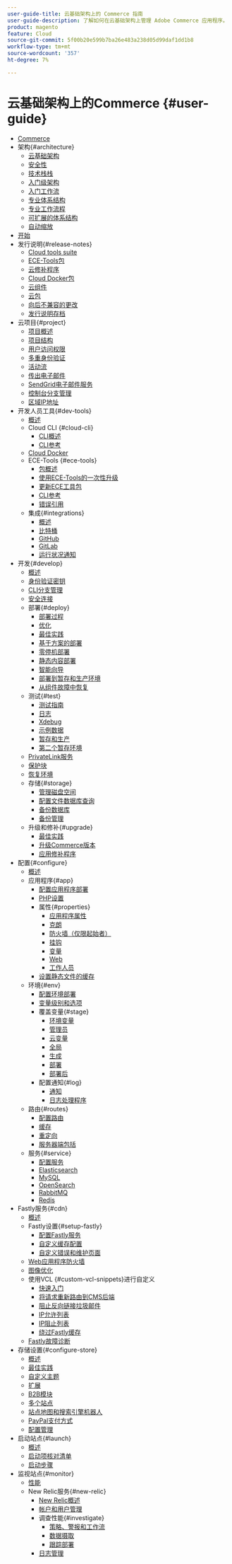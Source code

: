 ```yaml
---
user-guide-title: 云基础架构上的 Commerce 指南
user-guide-description: 了解如何在云基础架构上管理 Adobe Commerce 应用程序。
product: magento
feature: Cloud
source-git-commit: 5f00b20e599b7ba26e483a238d05d99daf1dd1b8
workflow-type: tm+mt
source-wordcount: '357'
ht-degree: 7%

---
```



# 云基础架构上的Commerce {#user-guide}

+ [Commerce](overview.md)
+ 架构{#architecture}
   + [云基础架构](architecture/cloud-architecture.md)
   + [安全性](architecture/security.md)
   + [技术栈栈](architecture/tech-stack.md)
   + [入门级架构](architecture/starter-architecture.md)
   + [入门工作流](architecture/starter-develop-deploy-workflow.md)
   + [专业体系结构](architecture/pro-architecture.md)
   + [专业工作流程](architecture/pro-develop-deploy-workflow.md)
   + [可扩展的体系结构](architecture/scaled-architecture.md)
   + [自动缩放](architecture/autoscaling.md)
+ [开始](https://experienceleague.adobe.com/docs/commerce-cloud-service/start/overview.html)
+ 发行说明{#release-notes}
   + [Cloud tools suite](release-notes/cloud-tools-suite.md)
   + [ECE-Tools包](release-notes/ece-tools-package.md)
   + [云修补程序](release-notes/cloud-patches.md)
   + [Cloud Docker包](release-notes/cloud-docker.md)
   + [云组件](release-notes/cloud-components.md)
   + [云包](release-notes/cloud-packages.md)
   + [向后不兼容的更改](release-notes/backward-incompatible-changes.md)
   + [发行说明存档](release-notes/cloud-release-archive.md)
+ 云项目{#project}
   + [项目概述](project/overview.md)
   + [项目结构](project/file-structure.md)
   + [用户访问权限](project/user-access.md)
   + [多重身份验证](project/multi-factor-authentication.md)
   + [活动流](project/activity-stream.md)
   + [传出电子邮件](project/outgoing-emails.md)
   + [SendGrid电子邮件服务](project/sendgrid.md)
   + [控制台分支管理](project/console-branches.md)
   + [区域IP地址](project/regional-ip-addresses.md)
+ 开发人员工具{#dev-tools}
   + [概述](dev-tools/overview.md)
   + Cloud CLI {#cloud-cli}
      + [CLI概述](dev-tools/cloud-cli-overview.md)
      + [CLI参考](dev-tools/cloud-cli-reference.md)
   + [Cloud Docker](dev-tools/cloud-docker.md)
   + ECE-Tools {#ece-tools}
      + [包概述](dev-tools/package-overview.md)
      + [使用ECE-Tools的一次性升级](dev-tools/install-package.md)
      + [更新ECE工具包](dev-tools/update-package.md)
      + [CLI参考](dev-tools/ece-tools-cli-reference.md)
      + [错误引用](dev-tools/error-reference.md)
   + 集成{#integrations}
      + [概述](integrations/overview.md)
      + [比特桶](integrations/bitbucket.md)
      + [GitHub](integrations/github.md)
      + [GitLab](integrations/gitlab.md)
      + [运行状况通知](integrations/health-notifications.md)
+ 开发{#develop}
   + [概述](development/overview.md)
   + [身份验证密钥](development/authentication-keys.md)
   + [CLI分支管理](development/cli-branches.md)
   + [安全连接](development/secure-connections.md)
   + 部署{#deploy}
      + [部署过程](deploy/process.md)
      + [优化](deploy/optimization.md)
      + [最佳实践](deploy/best-practices.md)
      + [基于方案的部署](deploy/scenario-based.md)
      + [零停机部署](deploy/reduce-downtime.md)
      + [静态内容部署](deploy/static-content.md)
      + [智能向导](deploy/smart-wizards.md)
      + [部署到暂存和生产环境](deploy/staging-production.md)
      + [从组件故障中恢复](deploy/recover-failed-deployment.md)
   + 测试{#test}
      + [测试指南](test/guidance.md)
      + [日志](test/log-locations.md)
      + [Xdebug](test/debug.md)
      + [示例数据](test/sample-data.md)
      + [暂存和生产](test/staging-and-production.md)
      + [第二个暂存环境](test/second-staging.md)
   + [PrivateLink服务](development/privatelink-service.md)
   + [保护块](development/protective-block.md)
   + [恢复环境](development/restore-environment.md)
   + 存储{#storage}
      + [管理磁盘空间](storage/manage-disk-space.md)
      + [配置文件数据库查询](storage/profile-database-queries.md)
      + [备份数据库](storage/database-dump.md)
      + [备份管理](storage/snapshots.md)
   + 升级和修补{#upgrade}
      + [最佳实践](development/best-practices.md)
      + [升级Commerce版本](development/commerce-version.md)
      + [应用修补程序](development/apply-patches.md)
+ 配置{#configure}
   + [概述](environment/overview.md)
   + 应用程序{#app}
      + [配置应用程序部署](application/configure-app-yaml.md)
      + [PHP设置](application/php-settings.md)
      + 属性{#properties}
         + [应用程序属性](application/properties.md)
         + [克朗](application/crons-property.md)
         + [防火墙（仅限起始者）](application/firewall-property.md)
         + [挂钩](application/hooks-property.md)
         + [变量](application/variables-property.md)
         + [Web](application/web-property.md)
         + [工作人员](application/workers-property.md)
      + [设置静态文件的缓存](application/set-cache.md)
   + 环境{#env}
      + [配置环境部署](environment/configure-env-yaml.md)
      + [变量级别和选项](environment/variable-levels.md)
      + 覆盖变量{#stage}
         + [环境变量](environment/variables-intro.md)
         + [管理员](environment/variables-admin.md)
         + [云变量](environment/variables-cloud.md)
         + [全局](environment/variables-global.md)
         + [生成](environment/variables-build.md)
         + [部署](environment/variables-deploy.md)
         + [部署后](environment/variables-post-deploy.md)
      + 配置通知{#log}
         + [通知](environment/set-up-notifications.md)
         + [日志处理程序](environment/log-handlers.md)
   + 路由{#routes}
      + [配置路由](routes/routes-yaml.md)
      + [缓存](routes/caching.md)
      + [重定向](routes/redirects.md)
      + [服务器端包括](routes/server-side-includes.md)
   + 服务{#service}
      + [配置服务](services/services-yaml.md)
      + [Elasticsearch](services/elasticsearch.md)
      + [MySQL](services/mysql.md)
      + [OpenSearch](services/opensearch.md)
      + [RabbitMQ](services/rabbitmq.md)
      + [Redis](services/redis.md)
+ Fastly服务{#cdn}
   + [概述](cdn/fastly.md)
   + Fastly设置{#setup-fastly}
      + [配置Fastly服务](cdn/fastly-configuration.md)
      + [自定义缓存配置](cdn/fastly-custom-cache-configuration.md)
      + [自定义错误和维护页面](cdn/fastly-custom-response.md)
   + [Web应用程序防火墙](cdn/fastly-waf-service.md)
   + [图像优化](cdn/fastly-image-optimization.md)
   + 使用VCL {#custom-vcl-snippets}进行自定义
      + [快速入门](cdn/fastly-vcl-custom-snippets.md)
      + [将请求重新路由到CMS后端](cdn/fastly-vcl-wordpress.md)
      + [阻止反向链接垃圾邮件](cdn/fastly-vcl-badreferer.md)
      + [IP允许列表](cdn/fastly-vcl-allowlist.md)
      + [IP阻止列表](cdn/fastly-vcl-blocking.md)
      + [绕过Fastly缓存](cdn/fastly-vcl-bypass-to-origin.md)
   + [Fastly故障诊断](cdn/fastly-troubleshooting.md)
+ 存储设置{#configure-store}
   + [概述](store/overview.md)
   + [最佳实践](store/best-practices.md)
   + [自定义主题](store/custom-theme.md)
   + [扩展](store/extensions.md)
   + [B2B模块](store/b2b-module.md)
   + [多个站点](store/multiple-sites.md)
   + [站点地图和搜索引擎机器人](store/robots-sitemap.md)
   + [PayPal支付方式](store/paypal.md)
   + [配置管理](store/store-settings.md)
+ 启动站点{#launch}
   + [概述](launch/overview.md)
   + [启动项核对清单](launch/checklist.md)
   + [启动步骤](launch/steps.md)
+ 监视站点{#monitor}
   + [性能](monitor/performance.md)
   + New Relic服务{#new-relic}
      + [New Relic概述](monitor/new-relic-service.md)
      + [帐户和用户管理](monitor/account-management.md)
      + 调查性能{#investigate}
         + [策略、警报和工作流](monitor/investigate-performance.md)
         + [数据摄取](monitor/ingest-data.md)
         + [跟踪部署](monitor/track-deployments.md)
      + [日志管理](monitor/log-management.md)
